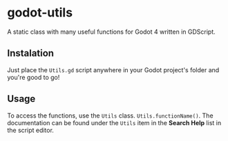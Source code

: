 # godot-utils
A static class with many useful functions for Godot 4 written in GDScript.
## Instalation
Just place the `Utils.gd` script anywhere in your Godot project's folder and you're good to go!
## Usage
To access the functions, use the `Utils` class. `Utils.functionName()`.
The documentation can be found under the `Utils` item in the **Search Help** list in the script editor.
